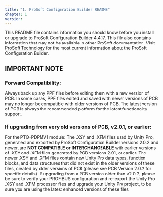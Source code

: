 ```yaml
---
title: "1. ProSoft Configuration Builder README"
chapter: 1
version:
---
```


This README file contains information you should know before you install or upgrade to ProSoft Configuration Builder 4.4.17. This file also contains information that may not be available in other ProSoft documentation. Visit [ProSoft Technology](http;//www.prosoft-technology.com "www.prosoft-technology.com") for the most current information about the ProSoft Configuration Builder.

## IMPORTANT NOTE

### Forward Compatibility:

Always back up any PPF files before editing them with a new version of PCB. In some cases, PPF files edited and saved with newer versions of PCB may no longer be compatible with older versions of PCB. The latest version of PCB is always the recommended platform for the latest functionality support.

### If upgrading from very old versions of PCB, v2.0.1, or earlier:

For the PTQ-PDPMV1 module: The .XSY and .XFM files used by Unity Pro, generated and exported by ProSoft Configuration Builder versions 2.0.2 and newer, are **NOT COMPATIBLE or INTERCHANGEABLE** with earlier versions of .XSY and .XFM files generated by PCB versions 2.01, or earlier. The newer .XSY and .XFM files contain new Unity Pro data types, function blocks, and data structures that did not exist in the older versions of these files, created by older versions of PCB (please see PCB Version 2.0.2 for specific details). If upgrading from a PCB version older than v2.0.2, please be sure to verify your PROFIBUS configuration and re-export the Unity Pro .XSY and .XFM processor files and upgrade your Unity Pro project, to be sure you are using the latest enhanced versions of these files
